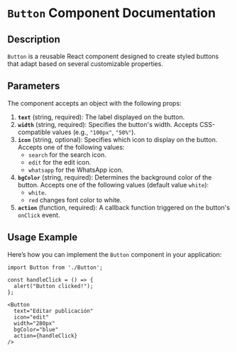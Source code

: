 # `Button` Component Documentation

## **Description**

`Button` is a reusable React component designed to create styled buttons that adapt based on several customizable properties.

## **Parameters**

The component accepts an object with the following props:

1. **`text`** (string, required): The label displayed on the button.
2. **`width`** (string, required): Specifies the button's width. Accepts CSS-compatible values (e.g., `"100px"`, `"50%"`).
3. **`icon`** (string, optional): Specifies which icon to display on the button. Accepts one of the following values:
   - `search` for the search icon.
   - `edit` for the edit icon.
   - `whatsapp` for the WhatsApp icon.
4. **`bgColor`** (string, required): Determines the background color of the button. Accepts one of the following values (default value `white`):
   - `white`.
   - `red` changes font color to white.
5. **`action`** (function, required): A callback function triggered on the button's `onClick` event.

## **Usage Example**

Here’s how you can implement the `Button` component in your application:

```
import Button from './Button';

const handleClick = () => {
  alert("Button clicked!");
};

<Button 
  text="Editar publicación"
  icon="edit"
  width="280px" 
  bgColor="blue" 
  action={handleClick} 
/>
```
